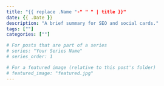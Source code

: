 ```yaml
---
title: "{{ replace .Name "-" " " | title }}"
date: {{ .Date }}
description: "A brief summary for SEO and social cards."
tags: [""]
categories: [""]

# For posts that are part of a series
# series: "Your Series Name"
# series_order: 1

# For a featured image (relative to this post's folder)
# featured_image: "featured.jpg"
---
```


<!-- Write your post content here -->
